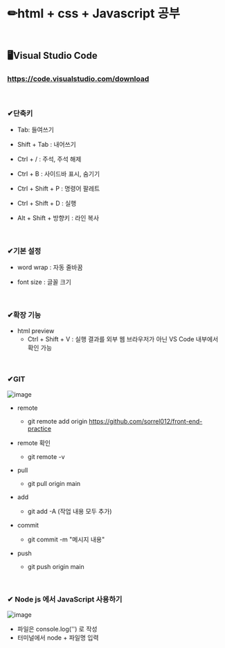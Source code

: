 # ✏html + css + Javascript 공부

<br/>

## 🖥Visual Studio Code
### https://code.visualstudio.com/download

<br/>

### ✔단축키
- Tab: 들여쓰기

- Shift + Tab : 내어쓰기

- Ctrl + / : 주석, 주석 해제

- Ctrl + B : 사이드바 표시, 숨기기

- Ctrl + Shift + P : 명령어 팔레트

- Ctrl + Shift + D : 실행

- Alt + Shift + 방향키 : 라인 복사

<br/>

### ✔기본 설정
- word wrap : 자동 줄바꿈

- font size : 글꼴 크기

<br/>

### ✔확장 기능
- html preview
  - Ctrl + Shift + V : 실행 결과를 외부 웹 브라우저가 아닌 VS Code 내부에서 확인 가능
  
<br/>

### ✔GIT
![image](https://user-images.githubusercontent.com/115568532/221412780-67cd474b-fb6a-442c-b283-84f788e05fc2.png)
- remote
  - git remote add origin https://github.com/sorrel012/front-end-practice

- remote 확인
  - git remote -v
  
- pull  
  - git pull origin main  
  
- add
  - git add -A (작업 내용 모두 추가)
  
- commit
  - git commit -m "메시지 내용"
  
- push
  - git push origin main

<br>

### ✔ Node js 에서 JavaScript 사용하기
![image](https://user-images.githubusercontent.com/115568532/226937186-a55a4c9d-b155-4495-a968-c93e8125afdb.png)
- 파일은 console.log('') 로 작성
- 터미널에서 node + 파일명 입력
